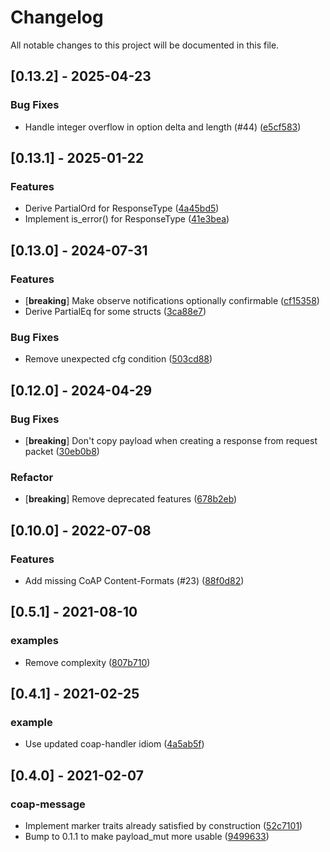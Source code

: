 # Changelog

All notable changes to this project will be documented in this file.

## [0.13.2] - 2025-04-23

### Bug Fixes

- Handle integer overflow in option delta and length (#44) ([e5cf583](https://github.com/martindisch/coap-lite/commit/e5cf5839b4a4c800c5ce57e8863c5afb564ba345))

## [0.13.1] - 2025-01-22

### Features

- Derive PartialOrd for ResponseType ([4a45bd5](https://github.com/martindisch/coap-lite/commit/4a45bd5c74bc08665c7ad9962ac018446543a452))
- Implement is_error() for ResponseType ([41e3bea](https://github.com/martindisch/coap-lite/commit/41e3beabd9db25ac5b6ff2d0bca055d3b9a49a73))

## [0.13.0] - 2024-07-31

### Features

- [**breaking**] Make observe notifications optionally confirmable ([cf15358](https://github.com/martindisch/coap-lite/commit/cf1535839d79f468beb685d3aed0df6fd2aff1dc))
- Derive PartialEq for some structs ([3ca88e7](https://github.com/martindisch/coap-lite/commit/3ca88e743d4324f9d0947eb744060bea552ec94d))

### Bug Fixes

- Remove unexpected cfg condition ([503cd88](https://github.com/martindisch/coap-lite/commit/503cd8838eedad3234b38538cd3fb089d683574a))

## [0.12.0] - 2024-04-29

### Bug Fixes

- [**breaking**] Don't copy payload when creating a response from request packet ([30eb0b8](https://github.com/martindisch/coap-lite/commit/30eb0b84b23cd8d97135e91431b99a0982d245ae))

### Refactor

- [**breaking**] Remove deprecated features ([678b2eb](https://github.com/martindisch/coap-lite/commit/678b2eb133830e63ef4f813326356e9760436005))

## [0.10.0] - 2022-07-08

### Features

- Add missing CoAP Content-Formats (#23) ([88f0d82](https://github.com/martindisch/coap-lite/commit/88f0d82bd74121e8615b192ab822c7f76dc1cb35))

## [0.5.1] - 2021-08-10

### examples

- Remove complexity ([807b710](https://github.com/martindisch/coap-lite/commit/807b710e5866b09b4f685896e970386b5e8f1f71))

## [0.4.1] - 2021-02-25

### example

- Use updated coap-handler idiom ([4a5ab5f](https://github.com/martindisch/coap-lite/commit/4a5ab5f500cd039791c23fc86fef59653f7daed8))

## [0.4.0] - 2021-02-07

### coap-message

- Implement marker traits already satisfied by construction ([52c7101](https://github.com/martindisch/coap-lite/commit/52c7101f934cc89ba625febbbb6cea4a57902255))
- Bump to 0.1.1 to make payload_mut more usable ([9499633](https://github.com/martindisch/coap-lite/commit/94996336f641169415bc392d8533df75b09ba439))

<!-- generated by git-cliff -->
